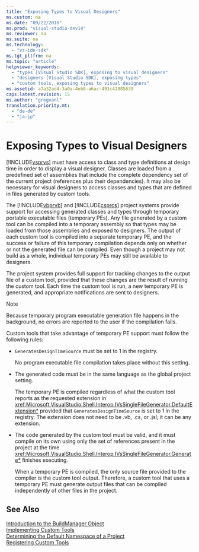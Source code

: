 ```yaml
---
title: "Exposing Types to Visual Designers"
ms.custom: na
ms.date: "09/22/2016"
ms.prod: "visual-studio-dev14"
ms.reviewer: na
ms.suite: na
ms.technology: 
  - "vs-ide-sdk"
ms.tgt_pltfrm: na
ms.topic: "article"
helpviewer_keywords: 
  - "types [Visual Studio SDK], exposing to visual designers"
  - "designers [Visual Studio SDK], exposing types"
  - "custom tools, exposing types to visual designers"
ms.assetid: a7a32ad4-3a0a-4eb8-a6ac-491c42885639
caps.latest.revision: 15
ms.author: "gregvanl"
translation.priority.mt: 
  - "de-de"
  - "ja-jp"
---
```

# Exposing Types to Visual Designers
[!INCLUDE[vsprvs](../VS_csharp/includes/vsprvs_md.md)] must have access to class and type definitions at design time in order to display a visual designer. Classes are loaded from a predefined set of assemblies that include the complete dependency set of the current project (references plus their dependencies). It may also be necessary for visual designers to access classes and types that are defined in files generated by custom tools.  
  
 The [!INCLUDE[vbprvb](../VS_csharp/includes/vbprvb_md.md)] and [!INCLUDE[csprcs](../VS_csharp/includes/csprcs_md.md)] project systems provide support for accessing generated classes and types through temporary portable executable files (temporary PEs). Any file generated by a custom tool can be compiled into a temporary assembly so that types may be loaded from those assemblies and exposed to designers. The output of each custom tool is compiled into a separate temporary PE, and the success or failure of this temporary compilation depends only on whether or not the generated file can be compiled. Even though a project may not build as a whole, individual temporary PEs may still be available to designers.  
  
 The project system provides full support for tracking changes to the output file of a custom tool, provided that these changes are the result of running the custom tool. Each time the custom tool is run, a new temporary PE is generated, and appropriate notifications are sent to designers.  
  
> [!NOTE]
>  Because temporary program executable generation file happens in the background, no errors are reported to the user if the compilation fails.  
  
 Custom tools that take advantage of temporary PE support must follow the following rules:  
  
-   `GeneratesDesignTimeSource` must be set to 1 in the registry.  
  
     No program executable file compilation takes place without this setting.  
  
-   The generated code must be in the same language as the global project setting.  
  
     The temporary PE is compiled regardless of what the custom tool reports as the requested extension in <xref:Microsoft.VisualStudio.Shell.Interop.IVsSingleFileGenerator.DefaultExtension*> provided that `GeneratesDesignTimeSource` is set to 1 in the registry. The extension does not need to be .vb, .cs, or .jsl; it can be any extension.  
  
-   The code generated by the custom tool must be valid, and it must compile on its own using only the set of references present in the project at the time <xref:Microsoft.VisualStudio.Shell.Interop.IVsSingleFileGenerator.Generate*> finishes executing.  
  
     When a temporary PE is compiled, the only source file provided to the compiler is the custom tool output. Therefore, a custom tool that uses a temporary PE must generate output files that can be compiled independently of other files in the project.  
  
## See Also  
 [Introduction to the BuildManager Object](assetId:///50080ec2-c1c9-412c-98ef-18d7f895e7fa)   
 [Implementing Custom Tools](../VS_csharp/implementing-single-file-generators.md)   
 [Determining the Default Namespace of a Project](../Topic/Determining%20the%20Default%20Namespace%20of%20a%20Project.md)   
 [Registering Custom Tools](../VS_csharp/registering-single-file-generators.md)